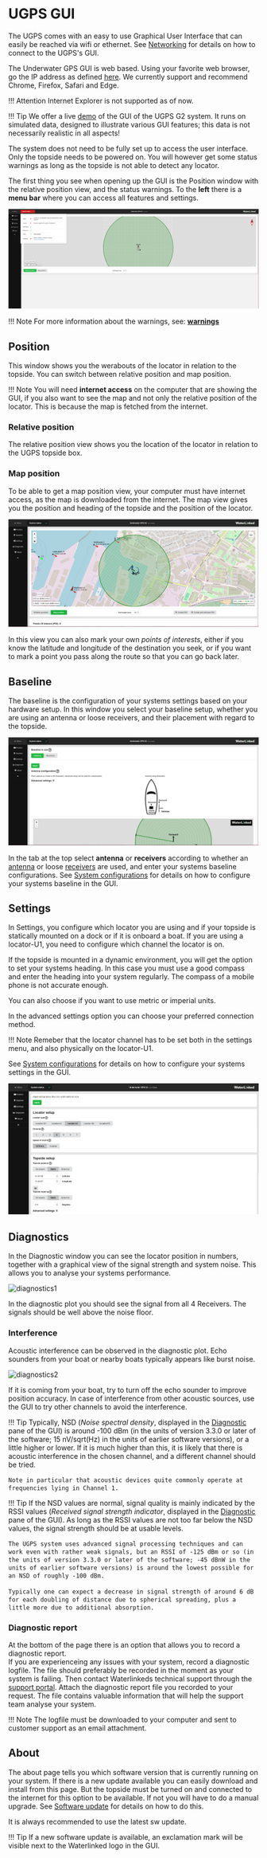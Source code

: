 # UGPS GUI
The UGPS comes with an easy to use Graphical User Interface that can easily be reached via wifi or ethernet.
See [Networking](../network-settings.md) for details on how to connect to the UGPS's GUI.

The Underwater GPS GUI is web based. Using your favorite web browser, go the IP address as defined [here](../network-settings.md). We currently support and recommend Chrome, Firefox, Safari and Edge.

!!! Attention 
    Internet Explorer is not supported as of now.

!!! Tip
    We offer a live [demo](https://demo.waterlinked.com) of the GUI of the UGPS G2 system. It runs on simulated data, designed to illustrate various GUI features; this data is not necessarily realistic in all aspects!


The system does not need to be fully set up to access the user interface. Only the topside needs to be powered on. You will however get some status warnings as long as the topside is not able to detect any locator. 

The first thing you see when opening up the GUI is the Position window with the relative position view, and the status warnings. 
To the **left** there is a **menu bar** where you can access all features and settings.

![Opening the GUI](../../img/ugps-img/ugps-opengui.png)

!!! Note 
    For more information about the warnings, see: [**warnings**](../interface/warnings.md)

## Position
This window shows you the werabouts of the locator in relation to the topside. You can switch between relative position and map position. 


!!! Note
    You will need **internet access** on the computer that are showing the GUI, if you also want to see the map and not only the relative position of the locator. This is because the map is fetched from the internet. 


### Relative position
The relative position view shows you the location of the locator in relation to the UGPS topside box.

### Map position
To be able to get a map position view, your computer must have internet access, as the map is downloaded from the internet. The map view gives you the position and heading of the topside and the position of the locator. 

![Map position](../../img/ugps-img/ugps-mappos.png)

In this view you can also mark your own *points of interests*, either if you know the latitude and longitude of the destination you seek, or if you want to mark a point you pass along the route so that you can go back later.

## Baseline
The baseline is the configuration of your systems settings based on your hardware setup. In this window you select your baseline setup, whether you are using an antenna or loose receivers, and their placement with regard to the topside. 

![Map position](../../img/ugps-img/ugps-baseline.png)

In the tab at the top select **antenna** or **receivers** according to whether an [antenna](../antenna.md) or loose [receivers](../receiver-d1.md) are used, and enter your systems baseline configurations. See [System configurations](../ugps-sysconfig.md) for details on how to configure your systems baseline in the GUI.


## Settings
In Settings, you configure which locator you are using and if your topside is statically mounted on a dock or if it is onboard a boat. If you are using a locator-U1, you need to configure which channel the locator is on. 

If the topside is mounted in a dynamic environment, you will get the option to set your systems heading. In this case you must use a good compass and enter the heading into your system regularly. The compass of a mobile phone is not accurate enough.

You can also choose if you want to use metric or imperial units.

In the advanced settings option you can choose your preferred connection method.


!!! Note
    Remeber that the locator channel has to be set both in the settings menu, and also physically on the locator-U1.

See [System configurations](../ugps-sysconfig.md) for details on how to configure your systems settings in the GUI.

![gui_settings_topside_setup](../../img/gui_settings_topside_setup.png)

## Diagnostics

In the Diagnostic window you can see the locator position in numbers, together with a graphical view of the signal strength and system noise. This allows you to analyse your systems performance. 

![diagnostics1](../../img/diagnostics_1_g2.png)

In the diagnostic plot you should see the signal from all 4 Receivers. The signals should be well above the noise floor.

### Interference

Acoustic interference can be observed in the diagnostic plot. Echo sounders from your boat or nearby boats typically appears like burst noise.

![diagnostics2](../../img/diagnostics_2.png)

If it is coming from your boat, try to turn off the echo sounder to improve position accuracy.
In case of interference from other acoustic sources, use the GUI to try other channels to avoid the interference.

!!! Tip
    Typically, NSD (_Noise spectral density_, displayed in the [Diagnostic](gui/diagnostic.md) pane of the GUI) is around -100 dBm (in the units of version 3.3.0 or later of the software; 15 nV/sqrt(Hz) in the units of earlier software versions), or a little higher or lower. If it is much higher than this, it is likely that there is acoustic interference in the chosen channel, and a different channel should be tried.

    Note in particular that acoustic devices quite commonly operate at frequencies lying in Channel 1.

!!! Tip
    If the NSD values are normal, signal quality is mainly indicated by the RSSI values (_Received signal strength indicator_, displayed in the [Diagnostic](gui/diagnostic.md) pane of the GUI). As long as the RSSI values are not too far below the NSD values, the signal strength should be at usable levels.

    The UGPS system uses advanced signal processing techniques and can work even with rather weak signals, but an RSSI of -125 dBm or so (in the units of version 3.3.0 or later of the software; -45 dBnW in the units of earlier software versions) is around the lowest possible for an NSD of roughly -100 dBm.

    Typically one can expect a decrease in signal strength of around 6 dB for each doubling of distance due to spherical spreading, plus a little more due to additional absorption.

### Diagnostic report
At the bottom of the page there is an option that allows you to record a diagnostic report. </br>
If you are experienceing any issues with your system, record a diagnostic logfile. The file should preferably be recorded in the moment as your system is failing. Then contact Waterlinkeds technical support through the [support portal](https://waterlinked.com/support). Attach the diagnostic report file you recorded to your request. The file contains valuable information that will help the support team analyse your system. 


!!! Note
    The logfile must be downloaded to your computer and sent to customer support as an email attachment.

## About
The about page tells you which software version that is currently running on your system. If there is a new update available you can easily download and install from this page. But the topside must be turned on and connected to the internet for this option to be available. If not you will have to do a manual upgrade. See [Software update](../sw-update.md) for details on how to do this. 

It is always recommended to use the latest sw update.

!!! Tip
    If a new software update is available, an exclamation mark will be visible next to the Waterlinked logo in the GUI. 


